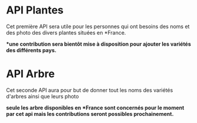 # API Plantes

Cet première API sera utile
pour les personnes qui ont
besoins des noms et des photo
des divers plantes situées en *France.

<B>*une contribution sera 
bientôt mise à disposition pour
ajouter les variétés des
différents pays.</B>

# API Arbre

Cet seconde API aura pour
but de donner tout les noms des variétés
d'arbres ainsi que leurs photo 

<B>seule les arbre disponibles en
 *France sont concernés pour le moment
par cet api mais les contributions
seront possibles prochainement.</B>
